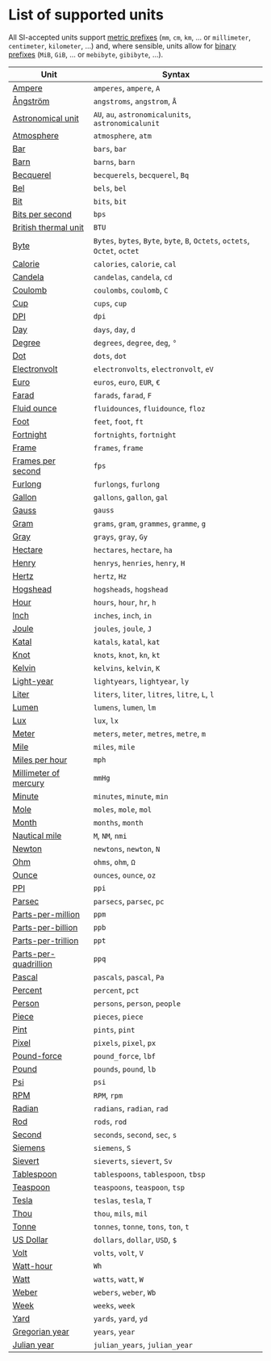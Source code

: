 # List of supported units

All SI-accepted units support [metric prefixes](https://en.wikipedia.org/wiki/Metric_prefix) (`mm`, `cm`, `km`, ... or `millimeter`, `centimeter`, `kilometer`, ...) and, where sensible, units allow for
[binary prefixes](https://en.wikipedia.org/wiki/Binary_prefix) (`MiB`, `GiB`, ... or `mebibyte`, `gibibyte`, ...).

| Unit | Syntax |
| ---- | ------ |
| [Ampere](https://en.wikipedia.org/wiki/Ampere) | `amperes`, `ampere`, `A` |
| [Ångström](https://en.wikipedia.org/wiki/Ångström) | `angstroms`, `angstrom`, `Å` |
| [Astronomical unit](https://en.wikipedia.org/wiki/Astronomical_unit) | `AU`, `au`, `astronomicalunits`, `astronomicalunit` |
| [Atmosphere](https://en.wikipedia.org/wiki/Atmosphere_(unit)) | `atmosphere`, `atm` |
| [Bar](https://en.wikipedia.org/wiki/Bar_(unit)) | `bars`, `bar` |
| [Barn](https://en.wikipedia.org/wiki/Barn_(unit)) | `barns`, `barn` |
| [Becquerel](https://en.wikipedia.org/wiki/Becquerel) | `becquerels`, `becquerel`, `Bq` |
| [Bel](https://en.wikipedia.org/wiki/Decibel) | `bels`, `bel` |
| [Bit](https://en.wikipedia.org/wiki/Bit) | `bits`, `bit` |
| [Bits per second](https://en.wikipedia.org/wiki/Data_rate_units) | `bps` |
| [British thermal unit](https://en.wikipedia.org/wiki/British_thermal_unit) | `BTU` |
| [Byte](https://en.wikipedia.org/wiki/Byte) | `Bytes`, `bytes`, `Byte`, `byte`, `B`, `Octets`, `octets`, `Octet`, `octet`|
| [Calorie](https://en.wikipedia.org/wiki/Calorie) | `calories`, `calorie`, `cal` |
| [Candela](https://en.wikipedia.org/wiki/Candela) | `candelas`, `candela`, `cd` |
| [Coulomb](https://en.wikipedia.org/wiki/Coulomb) | `coulombs`, `coulomb`, `C` |
| [Cup](https://en.wikipedia.org/wiki/Cup_(unit)) | `cups`, `cup` |
| [DPI](https://en.wikipedia.org/wiki/Dots_per_inch) | `dpi` |
| [Day](https://en.wikipedia.org/wiki/Day) | `days`, `day`, `d` |
| [Degree](https://en.wikipedia.org/wiki/Degree_(angle)) | `degrees`, `degree`, `deg`, `°` |
| [Dot](https://en.wikipedia.org/wiki/Dots_per_inch) | `dots`, `dot` |
| [Electronvolt](https://en.wikipedia.org/wiki/Electronvolt) | `electronvolts`, `electronvolt`, `eV` |
| [Euro](https://en.wikipedia.org/wiki/Euro) | `euros`, `euro`, `EUR`, `€` |
| [Farad](https://en.wikipedia.org/wiki/Farad) | `farads`, `farad`, `F` |
| [Fluid ounce](https://en.wikipedia.org/wiki/Fluid_ounce) | `fluidounces`, `fluidounce`, `floz` |
| [Foot](https://en.wikipedia.org/wiki/Foot_(unit)) | `feet`, `foot`, `ft` |
| [Fortnight](https://en.wikipedia.org/wiki/Fortnight) | `fortnights`, `fortnight` |
| [Frame](https://en.wikipedia.org/wiki/Film_frame) | `frames`, `frame` |
| [Frames per second](https://en.wikipedia.org/wiki/Frame_rate) | `fps` |
| [Furlong](https://en.wikipedia.org/wiki/Furlong) | `furlongs`, `furlong` |
| [Gallon](https://en.wikipedia.org/wiki/Gallon) | `gallons`, `gallon`, `gal` |
| [Gauss](https://en.wikipedia.org/wiki/Gauss_(unit)) | `gauss` |
| [Gram](https://en.wikipedia.org/wiki/Gram) | `grams`, `gram`, `grammes`, `gramme`, `g` |
| [Gray](https://en.wikipedia.org/wiki/Gray_(unit)) | `grays`, `gray`, `Gy` |
| [Hectare](https://en.wikipedia.org/wiki/Hectare) | `hectares`, `hectare`, `ha` |
| [Henry](https://en.wikipedia.org/wiki/Henry_(unit)) | `henrys`, `henries`, `henry`, `H` |
| [Hertz](https://en.wikipedia.org/wiki/Hertz) | `hertz`, `Hz` |
| [Hogshead](https://en.wikipedia.org/wiki/Hogshead) | `hogsheads`, `hogshead` |
| [Hour](https://en.wikipedia.org/wiki/Hour) | `hours`, `hour`, `hr`, `h` |
| [Inch](https://en.wikipedia.org/wiki/Inch) | `inches`, `inch`, `in` |
| [Joule](https://en.wikipedia.org/wiki/Joule) | `joules`, `joule`, `J` |
| [Katal](https://en.wikipedia.org/wiki/Katal) | `katals`, `katal`, `kat` |
| [Knot](https://en.wikipedia.org/wiki/Knot_(unit)) | `knots`, `knot`, `kn`, `kt` |
| [Kelvin](https://en.wikipedia.org/wiki/Kelvin) | `kelvins`, `kelvin`, `K` |
| [Light-year](https://en.wikipedia.org/wiki/Light-year) | `lightyears`, `lightyear`, `ly` |
| [Liter](https://en.wikipedia.org/wiki/Liter) | `liters`, `liter`, `litres`, `litre`, `L`, `l` |
| [Lumen](https://en.wikipedia.org/wiki/Lumen_(unit)) | `lumens`, `lumen`, `lm` |
| [Lux](https://en.wikipedia.org/wiki/Lux) | `lux`, `lx` |
| [Meter](https://en.wikipedia.org/wiki/Meter) | `meters`, `meter`, `metres`, `metre`, `m` |
| [Mile](https://en.wikipedia.org/wiki/Mile) | `miles`, `mile` |
| [Miles per hour](https://en.wikipedia.org/wiki/Miles_per_hour) | `mph` |
| [Millimeter of mercury](https://en.wikipedia.org/wiki/Millimeter_of_mercury) | `mmHg` |
| [Minute](https://en.wikipedia.org/wiki/Minute) | `minutes`, `minute`, `min` |
| [Mole](https://en.wikipedia.org/wiki/Mole_(unit)) | `moles`, `mole`, `mol` |
| [Month](https://en.wikipedia.org/wiki/Month) | `months`, `month` |
| [Nautical mile](https://en.wikipedia.org/wiki/Nautical_mile) | `M`, `NM`, `nmi` |
| [Newton](https://en.wikipedia.org/wiki/Newton_(unit)) | `newtons`, `newton`, `N` |
| [Ohm](https://en.wikipedia.org/wiki/Ohm) | `ohms`, `ohm`, `Ω` |
| [Ounce](https://en.wikipedia.org/wiki/Ounce) | `ounces`, `ounce`, `oz` |
| [PPI](https://en.wikipedia.org/wiki/Pixels_per_inch) | `ppi` |
| [Parsec](https://en.wikipedia.org/wiki/Parsec) | `parsecs`, `parsec`, `pc` |
| [Parts-per-million](https://en.wikipedia.org/wiki/Parts-per_notation) | `ppm` |
| [Parts-per-billion](https://en.wikipedia.org/wiki/Parts-per_notation) | `ppb` |
| [Parts-per-trillion](https://en.wikipedia.org/wiki/Parts-per_notation) | `ppt` |
| [Parts-per-quadrillion](https://en.wikipedia.org/wiki/Parts-per_notation) | `ppq` |
| [Pascal](https://en.wikipedia.org/wiki/Pascal_(unit)) | `pascals`, `pascal`, `Pa` |
| [Percent](https://en.wikipedia.org/wiki/Parts-per_notation) | `percent`, `pct` |
| [Person](https://en.wiktionary.org/wiki/person) | `persons`, `person`, `people` |
| [Piece](https://en.wiktionary.org/wiki/piece) | `pieces`, `piece` |
| [Pint](https://en.wikipedia.org/wiki/Pint) | `pints`, `pint` |
| [Pixel](https://en.wikipedia.org/wiki/Pixel) | `pixels`, `pixel`, `px` |
| [Pound-force](https://en.wikipedia.org/wiki/Pound_%28force%29) | `pound_force`, `lbf` |
| [Pound](https://en.wikipedia.org/wiki/Pound_(mass)) | `pounds`, `pound`, `lb` |
| [Psi](https://en.wikipedia.org/wiki/Pounds_per_square_inch) | `psi` |
| [RPM](https://en.wikipedia.org/wiki/RPM) | `RPM`, `rpm` |
| [Radian](https://en.wikipedia.org/wiki/Radian) | `radians`, `radian`, `rad` |
| [Rod](https://en.wikipedia.org/wiki/Rod_(unit)) | `rods`, `rod` |
| [Second](https://en.wikipedia.org/wiki/Second) | `seconds`, `second`, `sec`, `s` |
| [Siemens](https://en.wikipedia.org/wiki/Siemens_(unit)) | `siemens`, `S` |
| [Sievert](https://en.wikipedia.org/wiki/Sievert) | `sieverts`, `sievert`, `Sv` |
| [Tablespoon](https://en.wikipedia.org/wiki/Tablespoon) | `tablespoons`, `tablespoon`, `tbsp` |
| [Teaspoon](https://en.wikipedia.org/wiki/Teaspoon) | `teaspoons`, `teaspoon`, `tsp` |
| [Tesla](https://en.wikipedia.org/wiki/Tesla_(unit)) | `teslas`, `tesla`, `T` |
| [Thou](https://en.wikipedia.org/wiki/Thousandth_of_an_inch) | `thou`, `mils`, `mil` |
| [Tonne](https://en.wikipedia.org/wiki/Tonne) | `tonnes`, `tonne`, `tons`, `ton`, `t` |
| [US Dollar](https://en.wikipedia.org/wiki/USD) | `dollars`, `dollar`, `USD`, `$` |
| [Volt](https://en.wikipedia.org/wiki/Volt) | `volts`, `volt`, `V` |
| [Watt-hour](https://en.wikipedia.org/wiki/Kilowatt_hour) | `Wh` |
| [Watt](https://en.wikipedia.org/wiki/Watt) | `watts`, `watt`, `W` |
| [Weber](https://en.wikipedia.org/wiki/Weber_(unit)) | `webers`, `weber`, `Wb` |
| [Week](https://en.wikipedia.org/wiki/Week) | `weeks`, `week` |
| [Yard](https://en.wikipedia.org/wiki/Yard) | `yards`, `yard`, `yd` |
| [Gregorian year](https://en.wikipedia.org/wiki/Gregorian_year) | `years`, `year` |
| [Julian year](https://en.wikipedia.org/wiki/Julian_year_(astronomy)) | `julian_years`, `julian_year` |
